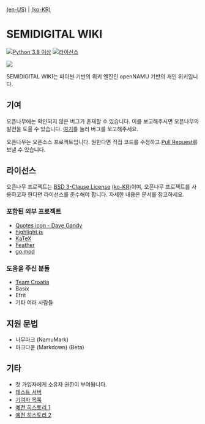 [(en-US)](./readme-en.md) | [(ko-KR)](./readme.md)

# SEMIDIGITAL WIKI
[![Python 3.8 이상](https://img.shields.io/badge/python->=%203.8-blue.svg)](https://python.org)
[![라이선스](https://img.shields.io/badge/license-BSD%203--Clause-lightgrey.svg)](./LICENSE)

![](https://raw.githubusercontent.com/openNAMU/openNAMU/beta/.github/logo.png)

SEMIDIGITAL WIKI는 파이썬 기반의 위키 엔진인 openNAMU 기반의 개인 위키입니다.

## 기여
오픈나무에는 확인되지 않은 버그가 존재할 수 있습니다. 이를 보고해주시면 오픈나무의 발전을 도울 수 있습니다. [여기](https://github.com/openNAMU/openNAMU/issues/new)를 눌러 버그를 보고해주세요.

오픈나무는 오픈소스 프로젝트입니다. 원한다면 직접 코드를 수정하고 [Pull Request](https://github.com/openNAMU/openNAMU/compare)를 보낼 수 있습니다.

## 라이선스
오픈나무 프로젝트는 [BSD 3-Clause License](./LICENSE) [(ko-KR)](https://www.olis.or.kr/license/Detailselect.do?lId=1092)이며, 오픈나무 프로젝트를 사용하고자 한다면 라이선스를 준수해야 합니다. 자세한 내용은 문서를 참고하세요.

### 포함된 외부 프로젝트
 * [Quotes icon - Dave Gandy](http://www.flaticon.com/free-icon/quote-left_25672)
 * [highlight.js](https://highlightjs.org/)
 * [KaTeX](https://katex.org/)
 * [Feather](https://feathericons.com/)
 * [go.mod](https://github.com/openNAMU/openNAMU/blob/beta/route_go/go.mod)

### 도움을 주신 분들
 * [Team Croatia](https://github.com/TeamCroatia)
 * Basix
 * Efrit
 * 기타 여러 사람들

## 지원 문법
 * 나무마크 (NamuMark)
 * 마크다운 (Markdown) (Beta)

## 기타
 * 첫 가입자에게 소유자 권한이 부여됩니다.
 * [테스트 서버](http://2du.pythonanywhere.com)
 * [기여자 목록](https://github.com/openNAMU/openNAMU/graphs/contributors)
 * [예전 히스토리 1](https://github.com/openNAMU/openNAMU-Backup)
 * [예전 히스토리 2](https://github.com/openNAMU/Discard-openNAMU-Legacy)
